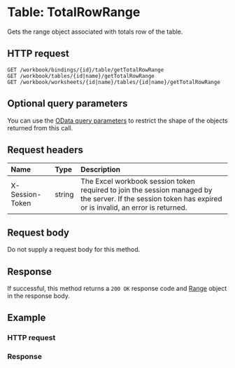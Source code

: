 # Table: TotalRowRange

Gets the range object associated with totals row of the table.
## HTTP request
```http
GET /workbook/bindings/{id}/table/getTotalRowRange
GET /workbook/tables/{id|name}/getTotalRowRange
GET /workbook/worksheets/{id|name}/tables/{id|name}/getTotalRowRange
```
## Optional query parameters
You can use the [OData query parameters](odata-optional-query-parameters.md) to restrict the shape of the objects returned from this call.
## Request headers
| Name       | Type | Description|
|:-----------|:------|:----------|
| X-Session-Token   | string  | The Excel workbook session token required to join the session managed by the server. If the session token has expired or is invalid, an error is returned.|

## Request body
Do not supply a request body for this method.


## Response
If successful, this method returns a `200 OK` response code and [Range](../resources/range.md) object in the response body.
## Example
### HTTP request
### Response
